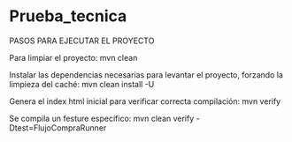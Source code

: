 # Prueba_tecnica

PASOS PARA EJECUTAR EL PROYECTO

Para limpiar el proyecto:
mvn clean 

Instalar las dependencias necesarias para levantar el proyecto, forzando la limpieza del caché:
mvn clean install -U

Genera el index html inicial para verificar correcta compilación:
mvn verify

Se compila un festure específico:
mvn clean verify -Dtest=FlujoCompraRunner

